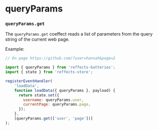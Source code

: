 # queryParams

### `queryParams.get`

The `queryParams.get` coeffect reads a list of parameters from the query string of the current web page.

Example:

```js
// On page https://github.com/?user=hannah&page=2

import { queryParams } from 'reffects-batteries'; 
import { state } from 'reffects-store'; 

registerEventHandler(
    'loadData',
    function loadData({ queryParams }, payload) {
      return state.set({
        username: queryParams.user,
        currentPage: queryParams.page,
      });
    },
    [queryParams.get(['user', 'page'])]
);
```
